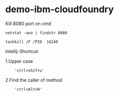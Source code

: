 # demo-ibm-cloudfoundry

Kill 8080 port on cmd

    netstat -ano | findstr 8080
    
    taskkill /F /PID  16240
    
Intellij-Shortcut: 

1.Upper case
        
        'ctrl+shif+u'
2.Find the caller of method
    
        'ctrl+Alt+H'

